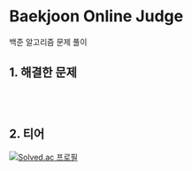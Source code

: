 # Baekjoon Online Judge

백준 알고리즘 문제 풀이
<br/>

## 1. 해결한 문제

<br/>
<br/>

## 2. 티어
[![Solved.ac 프로필](http://mazassumnida.wtf/api/v2/generate_badge?boj=theo963000)](https://solved.ac/theo963000)
